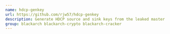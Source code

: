 ```yaml
---
name: hdcp-genkey
url: https://github.com/rjw57/hdcp-genkey
description: Generate HDCP source and sink keys from the leaked master key.
group: blackarch blackarch-crypto blackarch-cracker
---
```

